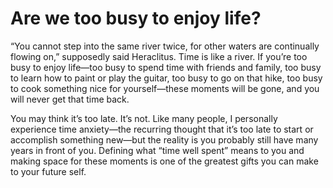 # Are we too busy to enjoy life?

“You cannot step into the same river twice, for other waters are continually flowing on,” supposedly said Heraclitus. Time is like a river. If you’re too busy to enjoy life—too busy to spend time with friends and family, too busy to learn how to paint or play the guitar, too busy to go on that hike, too busy to cook something nice for yourself—these moments will be gone, and you will never get that time back.

You may think it’s too late. It’s not. Like many people, I personally experience time anxiety—the recurring thought that it’s too late to start or accomplish something new—but the reality is you probably still have many years in front of you. Defining what “time well spent” means to you and making space for these moments is one of the greatest gifts you can make to your future self.